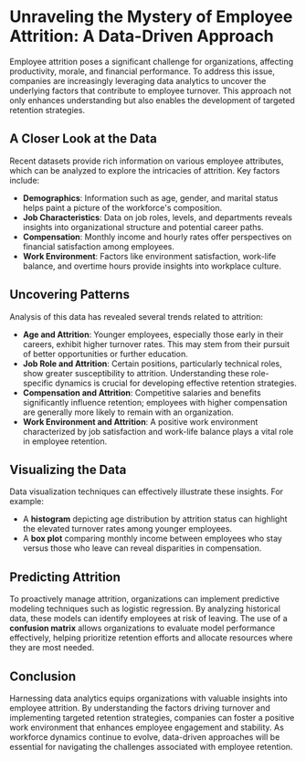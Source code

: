 # Unraveling the Mystery of Employee Attrition: A Data-Driven Approach

Employee attrition poses a significant challenge for organizations, affecting productivity, morale, and financial performance. To address this issue, companies are increasingly leveraging data analytics to uncover the underlying factors that contribute to employee turnover. This approach not only enhances understanding but also enables the development of targeted retention strategies.

## A Closer Look at the Data

Recent datasets provide rich information on various employee attributes, which can be analyzed to explore the intricacies of attrition. Key factors include:

- **Demographics**: Information such as age, gender, and marital status helps paint a picture of the workforce's composition.
- **Job Characteristics**: Data on job roles, levels, and departments reveals insights into organizational structure and potential career paths.
- **Compensation**: Monthly income and hourly rates offer perspectives on financial satisfaction among employees.
- **Work Environment**: Factors like environment satisfaction, work-life balance, and overtime hours provide insights into workplace culture.

## Uncovering Patterns

Analysis of this data has revealed several trends related to attrition:

- **Age and Attrition**: Younger employees, especially those early in their careers, exhibit higher turnover rates. This may stem from their pursuit of better opportunities or further education.
- **Job Role and Attrition**: Certain positions, particularly technical roles, show greater susceptibility to attrition. Understanding these role-specific dynamics is crucial for developing effective retention strategies.
- **Compensation and Attrition**: Competitive salaries and benefits significantly influence retention; employees with higher compensation are generally more likely to remain with an organization.
- **Work Environment and Attrition**: A positive work environment characterized by job satisfaction and work-life balance plays a vital role in employee retention.

## Visualizing the Data

Data visualization techniques can effectively illustrate these insights. For example:

- A **histogram** depicting age distribution by attrition status can highlight the elevated turnover rates among younger employees.
- A **box plot** comparing monthly income between employees who stay versus those who leave can reveal disparities in compensation.

## Predicting Attrition

To proactively manage attrition, organizations can implement predictive modeling techniques such as logistic regression. By analyzing historical data, these models can identify employees at risk of leaving. The use of a **confusion matrix** allows organizations to evaluate model performance effectively, helping prioritize retention efforts and allocate resources where they are most needed.

## Conclusion

Harnessing data analytics equips organizations with valuable insights into employee attrition. By understanding the factors driving turnover and implementing targeted retention strategies, companies can foster a positive work environment that enhances employee engagement and stability. As workforce dynamics continue to evolve, data-driven approaches will be essential for navigating the challenges associated with employee retention.
